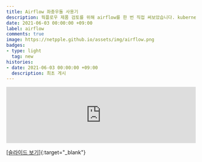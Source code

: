 ```yaml
---
title: Airflow 좌충우돌 사용기  
description: 웍플로우 제품 검토를 위해 airflow를 한 번 직접 써보았습니다. kubernetes 환경에서 사용하기 위해 검토하였고 최근에 릴리즈된 airflow 공식차트 1.0.0(stable)을 검토하였습니다. airflow도 처음이고 웍플로우도 많이 써보진 못해서 제법 삽질을 많이 했는데요. 초보자 관점에서 이해하기 쉽도록 정리해 보았습니다. airflow에 관심이 있으시거나 한번 써볼까 하시는 분들이 읽으면 도움이 되실 것 같습니다.    
date: 2021-06-03 00:00:00 +09:00  
label: airflow  
comments: true  
image: https://netpple.github.io/assets/img/airflow.png  
badges:
- type: light  
  tag: new  
histories:  
- date: 2021-06-03 00:00:00 +09:00  
  description: 최초 게시  
---
```

<div class="responsive-wrap">
  <iframe src="https://docs.google.com/presentation/d/e/2PACX-1vTuB-1s5i4j4ckLV4ELODDMRcQkC3e2DEhWKjMb_ttwchqERiNEtX6Zqr6FZTeTJzTvgYQ7no-2svmA/embed?start=false&loop=false&delayms=3000" frameborder="0" width="100%" allowfullscreen="true" mozallowfullscreen="true" webkitallowfullscreen="true"></iframe>
</div>

[[슬라이드 보기]](https://docs.google.com/presentation/d/1Rs8LHKSRa93hpaucP4AGV4HVgXMEPd8dgpbznK3M5Tg/edit?usp=sharing#){:target="_blank"}